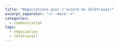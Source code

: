 ```yaml
---
title: "Négociations pour l'accord de télétravail"
excerpt_separator: "<!--more-->"
categories:
  - communication
tags:
  - négociation
  - télétravail
---
```


